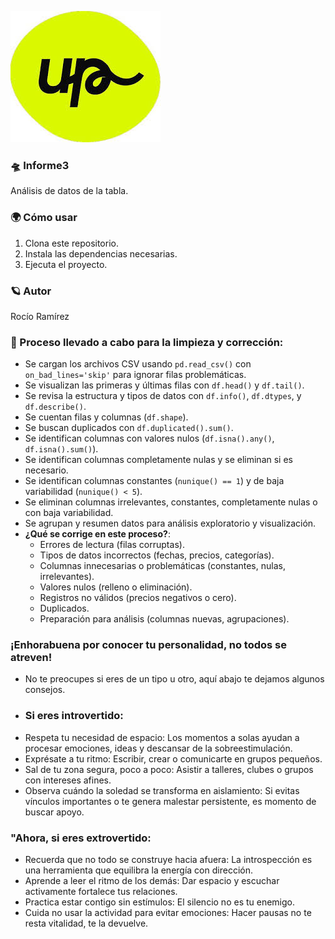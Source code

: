 ![](https://github.com/Roxy-5/Informe1/blob/main/images.jpg)

### 🛸 Informe3

Análisis de datos de la tabla.

### 🌍 Cómo usar

1. Clona este repositorio.
2. Instala las dependencias necesarias.
3. Ejecuta el proyecto.

### 🪐 Autor

Rocío Ramírez

### 🌌 Proceso llevado a cabo para la limpieza y corrección:
- Se cargan los archivos CSV usando `pd.read_csv()` con `on_bad_lines='skip'` para ignorar filas problemáticas.
- Se visualizan las primeras y últimas filas con `df.head()` y `df.tail()`.
- Se revisa la estructura y tipos de datos con `df.info()`, `df.dtypes`, y `df.describe()`.
- Se cuentan filas y columnas (`df.shape`).
- Se buscan duplicados con `df.duplicated().sum()`.
- Se identifican columnas con valores nulos (`df.isna().any()`, `df.isna().sum()`).
- Se identifican columnas completamente nulas y se eliminan si es necesario.
- Se identifican columnas constantes (`nunique() == 1`) y de baja variabilidad (`nunique() < 5`).
- Se eliminan columnas irrelevantes, constantes, completamente nulas o con baja variabilidad.
- Se agrupan y resumen datos para análisis exploratorio y visualización.
- **¿Qué se corrige en este proceso?**:
  - Errores de lectura (filas corruptas).
  - Tipos de datos incorrectos (fechas, precios, categorías).
  - Columnas innecesarias o problemáticas (constantes, nulas, irrelevantes).
  - Valores nulos (relleno o eliminación).
  - Registros no válidos (precios negativos o cero).
  - Duplicados.
  - Preparación para análisis (columnas nuevas, agrupaciones).
 
### ¡Enhorabuena por conocer tu personalidad, no todos se atreven!
- No te preocupes si eres de un tipo u otro, aquí abajo te dejamos algunos consejos.
- ### Si eres introvertido:
- Respeta tu necesidad de espacio: Los momentos a solas ayudan a procesar emociones, ideas y descansar de la sobreestimulación.
- Exprésate a tu ritmo: Escribir, crear o comunicarte en grupos pequeños.
- Sal de tu zona segura, poco a poco: Asistir a talleres, clubes o grupos con intereses afines.
- Observa cuándo la soledad se transforma en aislamiento: Si evitas vínculos importantes o te genera malestar persistente, es momento de buscar apoyo.

### "Ahora, si eres extrovertido:
- Recuerda que no todo se construye hacia afuera: La introspección es una herramienta que equilibra la energía con dirección.
- Aprende a leer el ritmo de los demás: Dar espacio y escuchar activamente fortalece tus relaciones.
- Practica estar contigo sin estímulos: El silencio no es tu enemigo.
- Cuida no usar la actividad para evitar emociones: Hacer pausas no te resta vitalidad, te la devuelve. 

